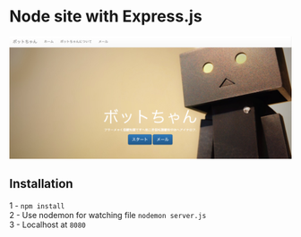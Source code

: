# Node site with Express.js

![](public/img/botchan.png)  

## Installation
1 -  `npm install`  
2 - Use nodemon for watching file `nodemon server.js`  
3 - Localhost at `8080`